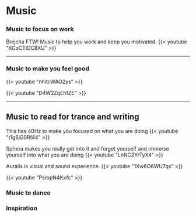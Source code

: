 
# Music



### Music to focus on work

Brejcha FTW! 
Music to help you work and keep you motivated.
{{< youtube "KCoCTIDC8XU" >}}

---

### Music to make you feel good


{{< youtube "nhitcWAO2ys" >}}

{{< youtube "D4W2ZqEh1ZE" >}}

---

## Music to read for trance and writing

This has 40Hz to make you focused on what you are doing
{{< youtube "t1g6jG0Rf44" >}}

Sphera makes you really get into it and forget yourself and immerse yourself into what you are doing
{{< youtube "LnNC2YrTyX4" >}}

Auralis is visual and sound experience. 
{{< youtube "1Xw6O6WU7qs" >}}

{{< youtube "PsropN4Kxfc" >}}
### Music to dance

### Inspiration